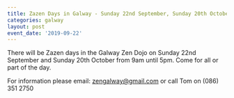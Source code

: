 ```yaml
---
title: Zazen Days in Galway - Sunday 22nd September, Sunday 20th October
categories: galway
layout: post
event_date: '2019-09-22'
---
```


There will be Zazen days in the Galway Zen Dojo on Sunday 22nd September and Sunday 20th October from 9am until 5pm. Come for all or part of the day.

For information please email: zengalway@gmail.com or call Tom on (086) 351 2750